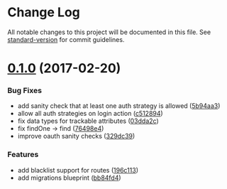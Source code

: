 # Change Log

All notable changes to this project will be documented in this file. See [standard-version](https://github.com/conventional-changelog/standard-version) for commit guidelines.

<a name="0.1.0"></a>
# [0.1.0](https://github.com/davewasmer/denali-auth/compare/v0.0.1...v0.1.0) (2017-02-20)


### Bug Fixes

* add sanity check that at least one auth strategy is allowed ([5b94aa3](https://github.com/davewasmer/denali-auth/commit/5b94aa3))
* allow all auth strategies on login action ([c512894](https://github.com/davewasmer/denali-auth/commit/c512894))
* fix data types for trackable attributes ([03dda2c](https://github.com/davewasmer/denali-auth/commit/03dda2c))
* fix findOne -> find ([76498e4](https://github.com/davewasmer/denali-auth/commit/76498e4))
* improve oauth sanity checks ([329dc39](https://github.com/davewasmer/denali-auth/commit/329dc39))


### Features

* add blacklist support for routes ([196c113](https://github.com/davewasmer/denali-auth/commit/196c113))
* add migrations blueprint ([bb84fd4](https://github.com/davewasmer/denali-auth/commit/bb84fd4))
